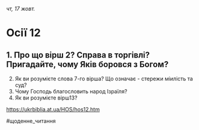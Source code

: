 
_чт, 17 жовт._

# Осії 12

## 1. Про що вірш 2? Справа в торгівлі? Пригадайте, чому Яків боровся з Богом?
2. Як ви розумієте слова 7-го вірша? Що означає - стережи міилість та суд?
3. Чому Господь благословить народ Ізраїля?
4. Як ви розумієте вірш13?

https://ukrbiblia.at.ua/HOS/hos12.htm 

#щоденне_читання

